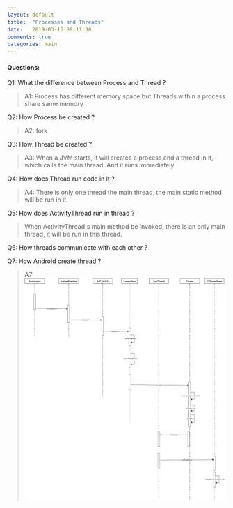 ```yaml
---
layout: default
title:  "Processes and Threads"
date:   2019-03-15 09:11:00
comments: true
categories: main
---
```


#### Questions: 

Q1: What the difference between Process and Thread ? 
> A1: Process has different memory space but Threads within a process share same memory 

Q2: How Process be created ? 
> A2: fork 

Q3: How Thread be created ? 
> A3: When a JVM starts, it will creates a process and a thread in it, which calls the main thread.  And it runs immediately. 

Q4: How does Thread run code in it ? 
> A4: There is only one thread the main thread, the main static method will be run in it. 

Q5: How does ActivityThread run in thread ? 
> When ActivityThread's main method be invoked, there is an only main thread, it will be run in this thread. 

Q6: How threads communicate with each other ? 

Q7: How Android create thread ? 
> A7: ![AndroidThreadCreate](../images/AndroidThreadCreate.png) 
